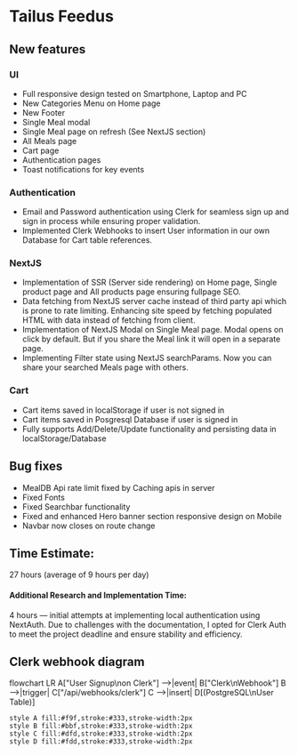 # Tailus Feedus

## New features

### UI

- Full responsive design tested on Smartphone, Laptop and PC
- New Categories Menu on Home page
- New Footer
- Single Meal modal
- Single Meal page on refresh (See NextJS section)
- All Meals page
- Cart page
- Authentication pages
- Toast notifications for key events

### Authentication

- Email and Password authentication using Clerk for seamless sign up and sign in process while ensuring proper validation.
- Implemented Clerk Webhooks to insert User information in our own Database for Cart table references.

### NextJS

- Implementation of SSR (Server side rendering) on Home page, Single product page and All products page ensuring fullpage SEO.
- Data fetching from NextJS server cache instead of third party api which is prone to rate limiting. Enhancing site speed by fetching populated HTML with data instead of fetching from client.
- Implementation of NextJS Modal on Single Meal page. Modal opens on click by default. But if you share the Meal link it will open in a separate page.
- Implementing Filter state using NextJS searchParams. Now you can share your searched Meals page with others.

### Cart

- Cart items saved in localStorage if user is not signed in
- Cart items saved in Posgresql Database if user is signed in
- Fully supports Add/Delete/Update functionality and persisting data in localStorage/Database

## Bug fixes

- MealDB Api rate limit fixed by Caching apis in server
- Fixed Fonts
- Fixed Searchbar functionality
- Fixed and enhanced Hero banner section responsive design on Mobile
- Navbar now closes on route change

## Time Estimate:

27 hours (average of 9 hours per day)

#### Additional Research and Implementation Time:

4 hours — initial attempts at implementing local authentication using NextAuth. Due to challenges with the documentation, I opted for Clerk Auth to meet the project deadline and ensure stability and efficiency.

## Clerk webhook diagram

flowchart LR
A["User Signup\non Clerk"] -->|event| B["Clerk\nWebhook"]
B -->|trigger| C["/api/webhooks/clerk"]
C -->|insert| D[(PostgreSQL\nUser Table)]

    style A fill:#f9f,stroke:#333,stroke-width:2px
    style B fill:#bbf,stroke:#333,stroke-width:2px
    style C fill:#dfd,stroke:#333,stroke-width:2px
    style D fill:#fdd,stroke:#333,stroke-width:2px
